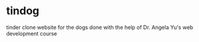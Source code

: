 # tindog
tinder clone website for the dogs 
done with the help of Dr. Angela Yu's web development course
